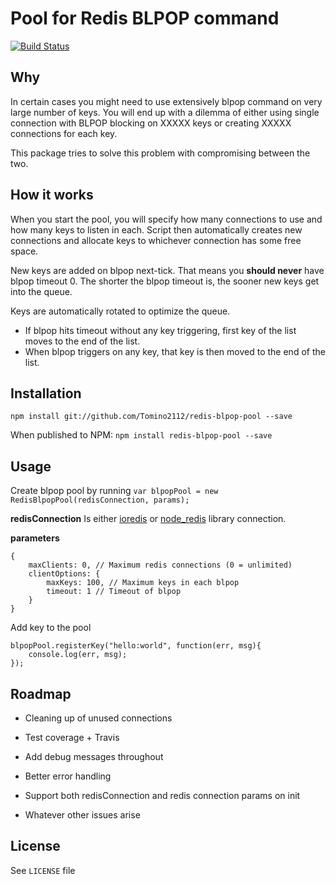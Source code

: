 # Pool for Redis BLPOP command

[![Build Status](https://travis-ci.org/Tomino2112/redis-blpop-pool.svg?branch=master)](https://travis-ci.org/Tomino2112/redis-blpop-pool)

## Why
In certain cases you might need to use extensively blpop command on very large number of keys. You will end up with a dilemma of either using single connection with BLPOP blocking on XXXXX keys or creating XXXXX connections for each key.
 
This package tries to solve this problem with compromising between the two.

## How it works
When you start the pool, you will specify how many connections to use and how many keys to listen in each. Script then automatically creates new connections and allocate keys to whichever connection has some free space.

New keys are added on blpop next-tick. That means you **should never** have blpop timeout 0. The shorter the blpop timeout is, the sooner new keys get into the queue.

Keys are automatically rotated to optimize the queue. 
* If blpop hits timeout without any key triggering, first key of the list moves to the end of the list.
* When blpop triggers on any key, that key is then moved to the end of the list. 

## Installation
`npm install git://github.com/Tomino2112/redis-blpop-pool --save`

When published to NPM:
`npm install redis-blpop-pool --save`

## Usage
Create blpop pool by running
`var blpopPool = new RedisBlpopPool(redisConnection, params);`

**redisConnection** 
Is either [ioredis](https://github.com/luin/ioredis) or [node_redis](https://github.com/NodeRedis/node_redis) library connection.

**parameters** 
```
{
    maxClients: 0, // Maximum redis connections (0 = unlimited)
    clientOptions: {
        maxKeys: 100, // Maximum keys in each blpop
        timeout: 1 // Timeout of blpop
    }
}
```

Add key to the pool

```
blpopPool.registerKey("hello:world", function(err, msg){
    console.log(err, msg);
});
```

## Roadmap
* Cleaning up of unused connections
* Test coverage + Travis
* Add debug messages throughout
* Better error handling
* Support both redisConnection and redis connection params on init

* Whatever other issues arise

## License
See `LICENSE` file
